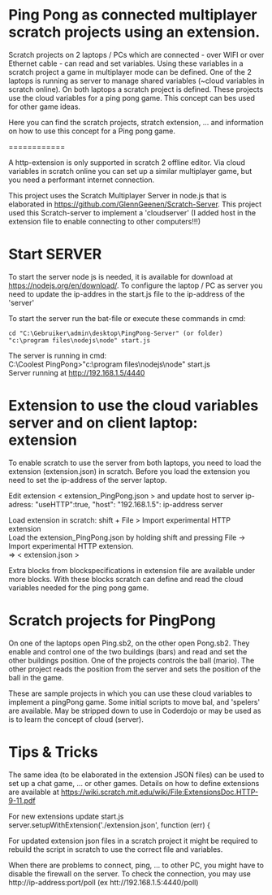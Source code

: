 Ping Pong as connected multiplayer scratch projects using an extension.
===========================================================

 Scratch projects on 2 laptops / PCs which are connected - over WIFI or over Ethernet cable - can read and set variables. Using these variables in a scratch project a game in multiplayer mode can be defined. One of the 2 laptops is running as server to manage shared variables (~cloud variables in scratch online). On both laptops a scratch project is defined. These projects use the cloud variables for a ping pong game. This concept can bes used for other game ideas. 

Here you can find the scratch projects, stratch extension, ... and information on how to use this concept for a Ping pong game.

============

A http-extension is only supported in scratch 2 offline editor. Via cloud variables in scratch online you can set up a similar multiplayer game, but you need a performant internet connection.


This project uses the Scratch Multiplayer Server in node.js that is elaborated in  https://github.com/GlennGeenen/Scratch-Server.
This project used this Scratch-server to implement a 'cloudserver' (I added host in the extension file to enable connecting to other computers!!!)


Start SERVER
============
To start the server node js is needed, it is available for download at https://nodejs.org/en/download/. To configure the laptop / PC as server you need to update the ip-addres in the start.js file to the ip-address of the 'server'
 
To start the server run the bat-file or execute these commands in cmd:

	cd "C:\Gebruiker\admin\desktop\PingPong-Server" (or folder)
	"c:\program files\nodejs\node" start.js

The server is running in cmd:
<br>
C:\Coolest PingPong>"c:\program files\nodejs\node" start.js
<br>
Server running at http://192.168.1.5/4440

Extension to use the cloud variables server and on client laptop: extension
========================================================================
To enable scratch to use the server from both laptops, you need to load the extension (extension.json) in scratch. Before you load the extension you need to set the ip-address of the server laptop.

Edit extension < extension_PingPong.json > and update host to server ip-adress:
	"useHTTP":true,
	"host": "192.168.1.5": ip-address server

Load extension in scratch:
	shift + File > Import experimental HTTP extension
	<br>
	Load the extension_PingPong.json by holding shift and pressing File -> Import experimental HTTP extension.
	<br>
	=> < extension.json >

Extra blocks from blockspecifications in extension file are available under more blocks.
With these blocks scratch can define and read the cloud variables needed for the ping pong game.


Scratch projects for PingPong
=============================
On one of the laptops open Ping.sb2, on the other open Pong.sb2. They enable and control one of the two buildings (bars) and read and set the other buildings position. One of the projects controls the ball (mario). The other project reads the position from the server and sets the position of the ball in the game.

These are sample projects in which you can use these cloud variables to implement a pingPong game.
Some initial scripts to move bal, and 'spelers' are available. May be stripped down to use in Coderdojo or may be used as is to learn the concept of cloud (server).

Tips & Tricks
=============
The same idea (to be elaborated in the extension JSON files) can be used to set up a chat game, ... or other games.
Details on how to define extensions are available at https://wiki.scratch.mit.edu/wiki/File:ExtensionsDoc.HTTP-9-11.pdf

For new extensions update start.js
   server.setupWithExtension('./extension.json', function (err) {
   
For updated extension json files in a scratch project it might be required to rebuild the script in scratch to use the correct file and variables.

When there are problems to connect, ping, ... to other PC, you might have to disable the firewall on the server.
To check the connection, you may use http://ip-address:port/poll
(ex htt://192.168.1.5:4440/poll)
 